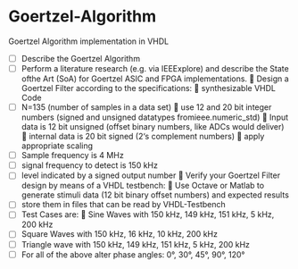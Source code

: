 # Goertzel-Algorithm
Goertzel Algorithm implementation in VHDL

- [ ] Describe the Goertzel Algorithm
- [ ] Perform a literature research (e.g. via IEEExplore) and describe the State ofthe Art (SoA) for Goertzel ASIC and FPGA implementations.  Design a Goertzel Filter according to the specifications:  synthesizable VHDL Code
- [ ] N=135 (number of samples in a data set)  use 12 and 20 bit integer numbers (signed and unsigned datatypes fromieee.numeric_std)  Input data is 12 bit unsigned (offset binary numbers, like ADCs would deliver)  internal data is 20 bit signed (2‘s complement numbers)  apply appropriate scaling
- [ ] Sample frequency is 4 MHz
- [ ] signal frequency to detect is 150 kHz
- [ ] level indicated by a signed output number  Verify your Goertzel Filter design by means of a VHDL testbench:  Use Octave or Matlab to generate stimuli data (12 bit binary offset numbers) and
expected results
- [ ] store them in files that can be read by VHDL-Testbench
- [ ] Test Cases are:  Sine Waves with 150 kHz, 149 kHz, 151 kHz, 5 kHz, 200 kHz
- [ ] Square Waves with 150 kHz, 16 kHz, 10 kHz, 200 kHz
- [ ] Triangle wave with 150 kHz, 149 kHz, 151 kHz, 5 kHz, 200 kHz
- [ ] For all of the above alter phase angles: 0°, 30°, 45°, 90°, 120°

